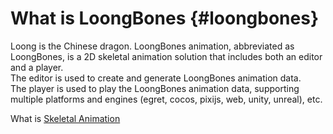# What is LoongBones {#loongbones}

Loong is the Chinese dragon.
LoongBones animation, abbreviated as LoongBones, is a 2D skeletal animation solution that includes both an editor and a player.
<br>
The editor is used to create and generate LoongBones animation data.
<br>
The player is used to play the LoongBones animation data, supporting multiple platforms and engines (egret, cocos, pixijs, web, unity, unreal), etc.
<br>

What is [Skeletal Animation](./boneAnimation)
